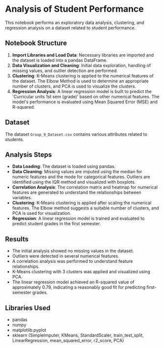 # Analysis of Student Performance

This notebook performs an exploratory data analysis, clustering, and regression analysis on a dataset related to student performance.

## Notebook Structure

1.  **Import Libraries and Load Data**: Necessary libraries are imported and the dataset is loaded into a pandas DataFrame.
2.  **Data Visualization and Cleaning**: Initial data exploration, handling of missing values, and outlier detection are performed.
3.  **Clustering**: K-Means clustering is applied to the numerical features of the dataset. The Elbow Method is used to determine an appropriate number of clusters, and PCA is used to visualize the clusters.
4.  **Regression Analysis**: A linear regression model is built to predict the 'Curricular units 1st sem (grade)' based on other numerical features. The model's performance is evaluated using Mean Squared Error (MSE) and R-squared.

## Dataset

The dataset `Group_9_Dataset.csv` contains various attributes related to students.

## Analysis Steps

-   **Data Loading**: The dataset is loaded using pandas.
-   **Data Cleaning**: Missing values are imputed using the median for numeric features and the mode for categorical features. Outliers are identified using the IQR method and visualized with boxplots.
-   **Correlation Analysis**: The correlation matrix and heatmap for numerical features are generated to understand the relationships between variables.
-   **Clustering**: K-Means clustering is applied after scaling the numerical features. The Elbow method suggests a suitable number of clusters, and PCA is used for visualization.
-   **Regression**: A linear regression model is trained and evaluated to predict student grades in the first semester.

## Results

-   The initial analysis showed no missing values in the dataset.
-   Outliers were detected in several numerical features.
-   A correlation analysis was performed to understand feature relationships.
-   K-Means clustering with 3 clusters was applied and visualized using PCA.
-   The linear regression model achieved an R-squared value of approximately 0.79, indicating a reasonably good fit for predicting first-semester grades.

## Libraries Used

-   pandas
-   numpy
-   matplotlib.pyplot
-   sklearn (SimpleImputer, KMeans, StandardScaler, train_test_split, LinearRegression, mean_squared_error, r2_score, PCA)
